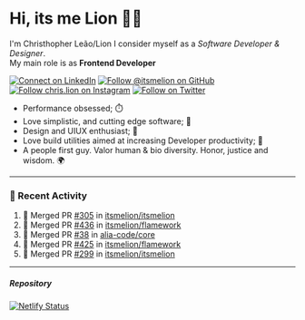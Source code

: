 # Hi, its me Lion 👋🦁

I'm Christhopher Leão/Lion
I consider myself as a _Software Developer & Designer_.<br/>My main role is as <b>Frontend Developer</b>
<br />

[![Connect on LinkedIn](https://img.shields.io/badge/--linkedin?label=LinkedIn&logo=LinkedIn&style=social)](https://www.linkedin.com/in/chrislion)
[![Follow @itsmelion on GitHub](https://img.shields.io/github/followers/itsmelion?label=follow%20%40itsmeLion&style=social)](https://github.com/itsmelion)
[![Follow chris.lion on Instagram](https://img.shields.io/badge/--instagram?label=@chris.lion&logo=Instagram&style=social)](https://instagram.com/chris.lion)
[![Follow on Twitter](https://img.shields.io/badge/--twitter?label=@ChrisLion_me&logo=Twitter&style=social)](https://twitter.com/chrislion_me)

- Performance obsessed; ⏱️
- Love simplistic, and cutting edge software; 📆
- Design and UIUX enthusiast; 🎨
- Love build utilities aimed at increasing Developer productivity; 🧰
- A people first guy. Valor human & bio diversity. Honor, justice and wisdom. 🌍

---
### 📰 Recent Activity

<!--START_SECTION:activity-->
1. 🎉 Merged PR [#305](https://github.com/itsmelion/itsmelion/pull/305) in [itsmelion/itsmelion](https://github.com/itsmelion/itsmelion)
2. 🎉 Merged PR [#436](https://github.com/itsmelion/flamework/pull/436) in [itsmelion/flamework](https://github.com/itsmelion/flamework)
3. 🎉 Merged PR [#38](https://github.com/alia-code/core/pull/38) in [alia-code/core](https://github.com/alia-code/core)
4. 🎉 Merged PR [#425](https://github.com/itsmelion/flamework/pull/425) in [itsmelion/flamework](https://github.com/itsmelion/flamework)
5. 🎉 Merged PR [#299](https://github.com/itsmelion/itsmelion/pull/299) in [itsmelion/itsmelion](https://github.com/itsmelion/itsmelion)
<!--END_SECTION:activity-->

___

##### Repository
[![Netlify Status](https://api.netlify.com/api/v1/badges/9e2e6136-1ab9-42fc-8d4e-188512d5d841/deploy-status)](https://app.netlify.com/sites/lion-portfolio/deploys)
